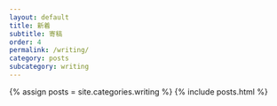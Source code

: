 ```yaml
---
layout: default
title: 新着
subtitle: 寄稿
order: 4
permalink: /writing/
category: posts
subcategory: writing
---
```


{% assign posts = site.categories.writing %}
{% include posts.html %}
